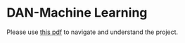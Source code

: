# DAN-Machine Learning
Please use <a href = https://github.com/baidrahul9/DAN-Machine-Learning/blob/master/Enron_Report.pdf> this pdf</a> to navigate and understand the project.
